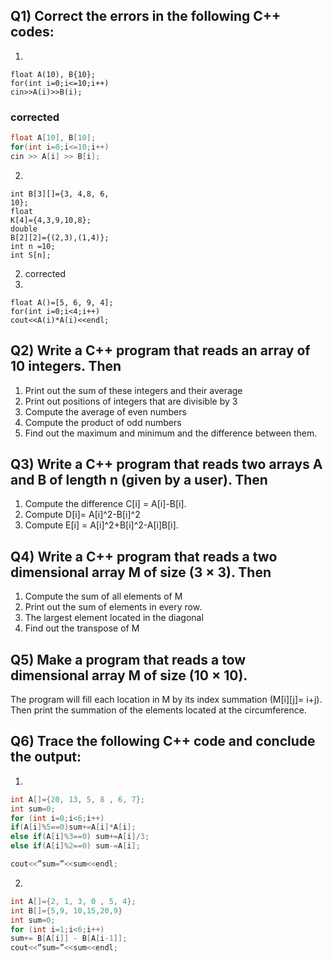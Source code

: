 ## Q1) Correct the errors in the following C++ codes:
1.
```
float A(10), B{10};
for(int i=0;i<=10;i++)
cin>>A(i)>>B(i);
```
### corrected
```cpp
float A[10], B[10];
for(int i=0;i<=10;i++)
cin >> A[i] >> B[i]; 
```
2.
```
int B[3][]={3, 4,8, 6,
10};
float
K[4]={4,3,9,10,8};
double
B[2][2]={(2,3),(1,4)};
int n =10;
int S[n];
```
2. corrected
3.
```
float A()=[5, 6, 9, 4];
for(int i=0;i<4;i++)
cout<<A(i)*A(i)<<endl;
```
## Q2) Write a C++ program that reads an array of 10 integers. Then
1. Print out the sum of these integers and their average
2. Print out positions of integers that are divisible by 3
3. Compute the average of even numbers
4. Compute the product of odd numbers
5. Find out the maximum and minimum and the difference
between them.
## Q3) Write a C++ program that reads two arrays A and B of length n (given by a user). Then
1. Compute the difference C[i] = A[i]-B[i].
2. Compute D[i]= A[i]^2-B[i]^2
3. Compute E[i] = A[i]^2+B[i]^2-A[i]B[i].
## Q4) Write a C++ program that reads a two dimensional array M of size (3 × 3). Then
1. Compute the sum of all elements of M
2. Print out the sum of elements in every row.
3. The largest element located in the diagonal
4. Find out the transpose of M
## Q5) Make a program that reads a tow dimensional array M of size (10 × 10).
The program will fill each location in M by its index summation (M[i][j]= i+j). Then print the summation of the elements located at the circumference.
## Q6) Trace the following C++ code and conclude the output:
1.
```cpp
int A[]={20, 13, 5, 8 , 6, 7};
int sum=0;
for (int i=0;i<6;i++)
if(A[i]%5==0)sum+=A[i]*A[i];
else if(A[i]%3==0) sum+=A[i]/3;
else if(A[i]%2==0) sum-=A[i];

cout<<”sum=”<<sum<<endl;
```
2.
```cpp
int A[]={2, 1, 3, 0 , 5, 4};
int B[]={5,9, 10,15,20,9}
int sum=0;
for (int i=1;i<6;i++)
sum+= B[A[i]] - B[A[i-1]];
cout<<”sum=”<<sum<<endl;
```   
